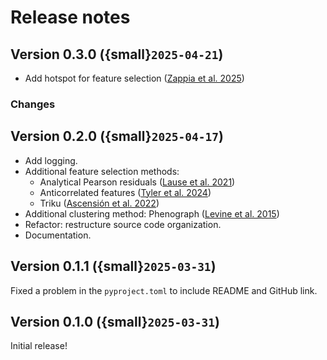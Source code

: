 # Release notes

## Version 0.3.0 ({small}`2025-04-21`)

- Add hotspot for feature selection (<a href=https://doi.org/10.1038/s41592-025-02624-3 target="_blank">Zappia et al. 2025</a>)

### Changes

## Version 0.2.0 ({small}`2025-04-17`)

- Add logging.
- Additional feature selection methods:
    - Analytical Pearson residuals (<a href=https://doi.org/10.1186/s13059-021-02451-7 target="_blank">Lause et al. 2021</a>)
    - Anticorrelated features (<a href="https://doi.org/10.1038/s41467-023-43406-9" target="_blank">Tyler et al. 2024</a>)
    - Triku (<a href="https://doi.org/10.1093/gigascience/giac017" target="_blank">Ascensión et al. 2022</a>)
- Additional clustering method: Phenograph (<a href="https://doi.org/10.1016/j.cell.2015.05.047" target="_blank">Levine et al. 2015</a>)
- Refactor: restructure source code organization.
- Documentation.


## Version 0.1.1 ({small}`2025-03-31`)

Fixed a problem in the ```pyproject.toml``` to include README and GitHub link.


## Version 0.1.0 ({small}`2025-03-31`)

Initial release!
